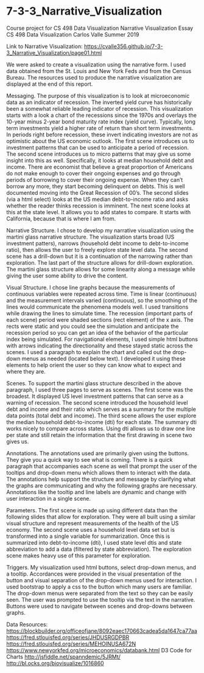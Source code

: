 # 7-3-3_Narrative_Visualization
Course project for CS 498 Data Visualization
Narrative Visualization Essay
CS 498 Data Visualization
Carlos Valle Summer 2019

Link to Narrative Visualization: https://cvalle356.github.io/7-3-3_Narrative_Visualization/page01.html

We were asked to create a visualization using the narrative form. I used data obtained from the St. Louis and New York Feds and from the Census Bureau. The resources used to produce the narrative visualization are displayed at the end of this report. 

Messaging. The purpose of this visualization is to look at microeconomic data as an indicator of recession. The inverted yield curve has historically been a somewhat reliable leading indicator of recession. This visualization starts with a look a chart of the recessions since the 1970s and overlays the 10-year minus 2-year bond maturity rate index (yield curve). Typically, long term investments yield a higher rate of return than short term investments. In periods right before recession, these invert indicating investors are not as optimistic about the US economic outlook. The first scene introduces us to investment patterns that can be used to anticipate a period of recession. The second scene introduces us to micro patterns that may give us some insight into this as well. Specifically, it looks at median household debt and income. There are economist that believe a great proportion of Americans do not make enough to cover their ongoing expenses and go through periods of borrowing to cover their ongoing expense. When they can’t borrow any more, they start becoming delinquent on debts. This is well documented moving into the Great Recession of 00’s. The second slides (via a html select) looks at the US median debt-to-income ratio and asks whether the reader thinks recession is imminent.  The next scene looks at this at the state level. It allows you to add states to compare. It starts with California, because that is where I am from.

Narrative Structure. I chose to develop my narrative visualization using the martini glass narrative structure. The visualization starts broad (US investment patters), narrows (household debt income to debt-to-income ratio), then allows the user to freely explore state level data. The second scene has a drill-down but it is a continuation of the narrowing rather than exploration. The last part of the structure allows for drill-down exploration. The martini glass structure allows for some linearity along a message while giving the user some ability to drive the content.

Visual Structure. I chose line graphs because the measurements of continuous variables were repeated across time. Time is linear (continuous) and the measurement intervals varied (continuous), so the smoothing of the lines would communicate the phenomena models well. I used transitions while drawing the lines to simulate time. The recession (important parts of each scene) period were shaded sections (rect element) of the x axis. The rects were static and you could see the simulation and anticipate the recession period so you can get an idea of the behavior of the particular index being simulated. For navigational elements, I used simple html buttons with arrows indicating the directionality and these stayed static across the scenes. I used a paragraph to explain the chart and called out the drop-down menus as needed (located below text). I developed it using these elements to help orient the user so they can know what to expect and where they are.

Scenes. To support the martini glass structure described in the above paragraph, I used three pages to serve as scenes. The first scene was the broadest. It displayed US level investment patterns that can serve as a warning of recession. The second scene introduced the household level debt and income and their ratio which serves as a summary for the multiple data points (total debt and income). The third scene allows the user explore the median household debt-to-income (dti) for each state. The summary dti works nicely to compare across states. Using dti allows us to draw one line per state and still retain the information that the first drawing in scene two gives us. 

Annotations. The annotations used are primarily given using the buttons. They give you a quick way to see what is coming. There is a quick paragraph that accompanies each scene as well that prompt the user of the tooltips and drop-down menu which allows them to interact with the data. The annotations help support the structure and message by clarifying what the graphs are communicating and why the following graphs are necessary. Annotations like the tooltip and line labels are dynamic and change with user interaction in a single scene.

Parameters. The first scene is made up using different data than the following slides that allow for exploration. They were all built using a similar visual structure and represent measurements of the health of the US economy. The second scene uses a household level data set but is transformed into a single variable for summarization. Once this is summarized into debt-to-income (dti), I used state level dtis and state abbreviation to add a data (filtered by state abbreviation). The exploration scene makes heavy use of this parameter for exploration. 

Triggers. My visualization used html buttons, select drop-down menus, and a tooltip. Accordances were provided in the visual presentation of the button and visual separation of the drop-down menus used for interaction. I used bootstrap to apply a css to the button which many users are familiar. The drop-down menus were separated from the text so they can be easily seen. The user was prompted to use the tooltip via the text in the narrative. Buttons were used to navigate between scenes and drop-downs between graphs. 


Data Resources:
https://blockbuilder.org/officeofjane/8092eaec170663cadea5da1647ca77aa
https://fred.stlouisfed.org/series/JHDUSRGDPBR
https://fred.stlouisfed.org/series/MEHOINUSA672N
https://www.newyorkfed.org/microeconomics/databank.html
D3 Code for Charts
http://jsfiddle.net/spanndemic/5JRMt/
http://bl.ocks.org/biovisualize/1016860
